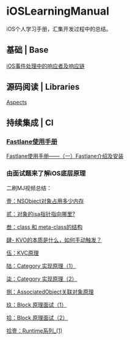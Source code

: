# iOSLearningManual

iOS个人学习手册，汇集开发过程中的总结。

## 基础 | Base

[iOS事件处理中的响应者及响应链](https://github.com/PhoenixiOSer/iOSLearningManual/blob/master/%E5%9F%BA%E7%A1%80%EF%BC%88Base%EF%BC%89/iOS%E4%BA%8B%E4%BB%B6%E5%A4%84%E7%90%86%E4%B8%AD%E7%9A%84%E5%93%8D%E5%BA%94%E8%80%85%E5%8F%8A%E5%93%8D%E5%BA%94%E9%93%BE.md)

## 源码阅读 | Libraries
[Aspects](https://github.com/PhoenixiOSer/iOSLearningManual/blob/master/%E6%BA%90%E7%A0%81%E9%98%85%E8%AF%BB%20%7C%20Libraries/Aspects%20%E6%BA%90%E7%A0%81%E7%90%86%E8%A7%A3.md)

## 持续集成 | CI

### [Fastlane使用手册](https://github.com/PhoenixiOSer/iOSLearningManual/tree/master/CI/fastlane%E4%BD%BF%E7%94%A8%E6%89%8B%E5%86%8C)

[Fastlane使用手册——（一）Fastlane介绍及安装](https://github.com/PhoenixiOSer/iOSLearningManual/blob/master/CI/fastlane%E4%BD%BF%E7%94%A8%E6%89%8B%E5%86%8C/%20Fastlane%E4%BD%BF%E7%94%A8%E6%89%8B%E5%86%8C%E2%80%94%E2%80%94%EF%BC%88%E4%B8%80%EF%BC%89Fastlane%E4%BB%8B%E7%BB%8D%E5%8F%8A%E5%AE%89%E8%A3%85.md)


### 由面试题来了解iOS底层原理
二刷MJ视频总结：

[壹：NSObject对象占用多少内存](https://github.com/PhoenixiOSer/iOSLearningManual/blob/master/%E7%94%B1%E9%9D%A2%E8%AF%95%E9%A2%98%E6%9D%A5%E4%BA%86%E8%A7%A3iOS%E5%BA%95%E5%B1%82%E5%8E%9F%E7%90%86/%E5%A3%B9%EF%BC%9ANSObject%E5%AF%B9%E8%B1%A1%E5%8D%A0%E7%94%A8%E5%A4%9A%E5%B0%91%E5%86%85%E5%AD%98.md)

[贰：对象的isa指针指向哪里?](https://github.com/PhoenixiOSer/iOSLearningManual/blob/master/%E7%94%B1%E9%9D%A2%E8%AF%95%E9%A2%98%E6%9D%A5%E4%BA%86%E8%A7%A3iOS%E5%BA%95%E5%B1%82%E5%8E%9F%E7%90%86/%E8%B4%B0%EF%BC%9A%E5%AF%B9%E8%B1%A1%E7%9A%84isa%E6%8C%87%E9%92%88%E6%8C%87%E5%90%91%E5%93%AA%E9%87%8C%EF%BC%9F.md)

[叁：class 和 meta-class的结构](https://github.com/PhoenixiOSer/iOSLearningManual/blob/master/%E7%94%B1%E9%9D%A2%E8%AF%95%E9%A2%98%E6%9D%A5%E4%BA%86%E8%A7%A3iOS%E5%BA%95%E5%B1%82%E5%8E%9F%E7%90%86/%E5%8F%81%EF%BC%9Aclass%20%E5%92%8C%20meta-class%E7%9A%84%E7%BB%93%E6%9E%84.md)

[肆- KVO的本质是什么，如何手动触发？](https://github.com/PhoenixiOSer/iOSLearningManual/blob/master/%E7%94%B1%E9%9D%A2%E8%AF%95%E9%A2%98%E6%9D%A5%E4%BA%86%E8%A7%A3iOS%E5%BA%95%E5%B1%82%E5%8E%9F%E7%90%86/%E8%82%86-%20KVO%E7%9A%84%E6%9C%AC%E8%B4%A8%E6%98%AF%E4%BB%80%E4%B9%88%EF%BC%8C%E5%A6%82%E4%BD%95%E6%89%8B%E5%8A%A8%E8%A7%A6%E5%8F%91%EF%BC%9F.md)

[伍：KVC原理](https://github.com/PhoenixiOSer/iOSLearningManual/blob/master/%E7%94%B1%E9%9D%A2%E8%AF%95%E9%A2%98%E6%9D%A5%E4%BA%86%E8%A7%A3iOS%E5%BA%95%E5%B1%82%E5%8E%9F%E7%90%86/%E4%BC%8D%EF%BC%9AKVC%E5%8E%9F%E7%90%86.md)

[陆：Category 实现原理（1）](https://github.com/PhoenixiOSer/iOSLearningManual/blob/master/%E7%94%B1%E9%9D%A2%E8%AF%95%E9%A2%98%E6%9D%A5%E4%BA%86%E8%A7%A3iOS%E5%BA%95%E5%B1%82%E5%8E%9F%E7%90%86/%E9%99%86%EF%BC%9ACategory%20%E5%AE%9E%E7%8E%B0%E5%8E%9F%E7%90%86%EF%BC%881%EF%BC%89.md)

[柒：Category 实现原理（2）](https://github.com/PhoenixiOSer/iOSLearningManual/blob/master/%E7%94%B1%E9%9D%A2%E8%AF%95%E9%A2%98%E6%9D%A5%E4%BA%86%E8%A7%A3iOS%E5%BA%95%E5%B1%82%E5%8E%9F%E7%90%86/%E6%9F%92%EF%BC%9ACategory%20%E5%AE%9E%E7%8E%B0%E5%8E%9F%E7%90%86%EF%BC%882%EF%BC%89.md)

[捌：AssociatedObject关联对象原理](https://github.com/PhoenixiOSer/iOSLearningManual/blob/master/%E7%94%B1%E9%9D%A2%E8%AF%95%E9%A2%98%E6%9D%A5%E4%BA%86%E8%A7%A3iOS%E5%BA%95%E5%B1%82%E5%8E%9F%E7%90%86/%E9%99%86%EF%BC%9ACategory%20%E5%AE%9E%E7%8E%B0%E5%8E%9F%E7%90%86%EF%BC%881%EF%BC%89.md)

[玖：Block 原理面试（1）](https://github.com/PhoenixiOSer/iOSLearning/blob/master/%E7%94%B1%E9%9D%A2%E8%AF%95%E9%A2%98%E6%9D%A5%E4%BA%86%E8%A7%A3iOS%E5%BA%95%E5%B1%82%E5%8E%9F%E7%90%86/%E7%8E%96%EF%BC%9ABlock%20%E5%8E%9F%E7%90%86%E9%9D%A2%E8%AF%95%EF%BC%881%EF%BC%89.md)

[拾：Block 原理面试（2）](https://github.com/PhoenixiOSer/iOSLearning/blob/master/%E7%94%B1%E9%9D%A2%E8%AF%95%E9%A2%98%E6%9D%A5%E4%BA%86%E8%A7%A3iOS%E5%BA%95%E5%B1%82%E5%8E%9F%E7%90%86/%E6%8D%8C%EF%BC%9AAssociatedObject%E5%85%B3%E8%81%94%E5%AF%B9%E8%B1%A1%E5%8E%9F%E7%90%86.md)

[拾壹：Runtime系列_(1)](https://github.com/PhoenixiOSer/iOSLearning/blob/master/%E7%94%B1%E9%9D%A2%E8%AF%95%E9%A2%98%E6%9D%A5%E4%BA%86%E8%A7%A3iOS%E5%BA%95%E5%B1%82%E5%8E%9F%E7%90%86/%E6%8B%BE%E5%A3%B9%EF%BC%9ARuntime%E7%B3%BB%E5%88%97_(1).md)

